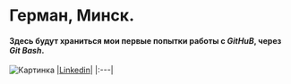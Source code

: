 # Герман, Минск.
#### Здесь будут храниться мои первые попытки работы с ***GitHuB***, через ***Git Bash***.






 
![Картинка](https://prnt.sc/MpN5VHxqApD9) 
|[Linkedin](https://www.linkedin.com/in/herman-shtolle/ "Herman Shtolle")|
|:---|
